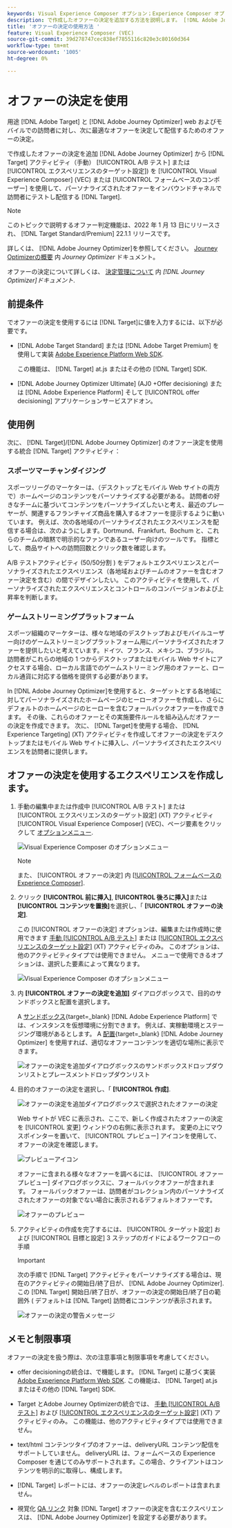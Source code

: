 ```yaml
---
keywords: Visual Experience Composer オプション；Experience Composer オプション；エクスペリエンスオプション；オファーの決定；offer decisioning;ajo;Journey Optimizer
description: で作成したオファーの決定を追加する方法を説明します。 [!DNL Adobe Journey Optimizer] を「 」アクティビティに追加します。
title: 'オファーの決定の使用方法 '
feature: Visual Experience Composer (VEC)
source-git-commit: 39d278747cec838ef7855116c820e3c80160d364
workflow-type: tm+mt
source-wordcount: '1005'
ht-degree: 0%

---
```


# オファーの決定を使用

用途 [!DNL Adobe Target] と [!DNL Adobe Journey Optimizer] web およびモバイルでの訪問者に対し、次に最適なオファーを決定して配信するためのオファーの決定。

で作成したオファーの決定を追加 [!DNL Adobe Journey Optimizer] から [!DNL Target] アクティビティ（手動） [!UICONTROL A/B テスト] または [!UICONTROL エクスペリエンスのターゲット設定]) を [!UICONTROL Visual Experience Composer] (VEC) または [!UICONTROL フォームベースのコンポーザー] を使用して、パーソナライズされたオファーをインバウンドチャネルで訪問者にテストし配信する [!DNL Target].

>[!NOTE]
>
>このトピックで説明するオファー判定機能は、2022 年 1 月 13 日にリリースされ、 [!DNL Target Standard/Premium] 22.1.1 リリースです。

詳しくは、 [!DNL Adobe Journey Optimizer]を参照してください。 [Journey Optimizerの概要](https://experienceleague-review.corp.adobe.com/docs/journey-optimizer/using/get-started/get-started.html) 内 *Journey Optimizer* ドキュメント。

オファーの決定について詳しくは、 [決定管理について](https://experienceleague.adobe.com/docs/journey-optimizer/using/offer-decisioniong/get-started/starting-offer-decisioning.html) 内 *[!DNL Journey Optimizer]ドキュメント*.

## 前提条件

でオファーの決定を使用するには [!DNL Target]に値を入力するには、以下が必要です。

* [!DNL Adobe Target Standard] または [!DNL Adobe Target Premium] を使用して実装 [Adobe Experience Platform Web SDK](/help/c-implementing-target/c-implementing-target-for-client-side-web/aep-web-sdk.md).

   この機能は、 [!DNL Target] at.js またはその他の [!DNL Target] SDK.

* [!DNL Adobe Journey Optimizer Ultimate] (AJ0 +Offer decisioning) または [!DNL Adobe Experience Platform] そして [!UICONTROL offer decisioning] アプリケーションサービスアドオン。

## 使用例

次に、 [!DNL Target]/[!DNL Adobe Journey Optimizer] のオファー決定を使用する統合 [!DNL Target] アクティビティ：

### スポーツマーチャンダイジング

スポーツリーグのマーケターは、（デスクトップとモバイル Web サイトの両方で）ホームページのコンテンツをパーソナライズする必要がある。 訪問者の好きなチームに基づいてコンテンツをパーソナライズしたいと考え、最近のプレーヤーが、関連するフランチャイズ商品を購入するオファーを提示するように動いています。 例えば、次の各地域のパーソナライズされたエクスペリエンスを配信する場合は、次のようにします。Dortmund、Frankfurt、Bochum と、これらのチームの暗黙で明示的なファンであるユーザー向けのツールです。 指標として、商品サイトへの訪問回数とクリック数を確認します。

A/B テストアクティビティ (50/50分割 ) をデフォルトエクスペリエンスとパーソナライズされたエクスペリエンス（各地域およびチームのオファーを含むオファー決定を含む）の間でデザインしたい。 このアクティビティを使用して、パーソナライズされたエクスペリエンスとコントロールのコンバージョンおよび上昇率を判断します。

### ゲームストリーミングプラットフォーム

スポーツ組織のマーケターは、様々な地域のデスクトップおよびモバイルユーザー向けのゲームストリーミングプラットフォーム用にパーソナライズされたオファーを提供したいと考えています。ドイツ、フランス、メキシコ、ブラジル。 訪問者がこれらの地域の 1 つからデスクトップまたはモバイル Web サイトにアクセスする場合、ローカル言語でのゲームストリーミング用のオファーと、ローカル通貨に対応する価格を提供する必要があります。

In [!DNL Adobe Journey Optimizer]を使用すると、ターゲットとする各地域に対してパーソナライズされたホームページのヒーローオファーを作成し、さらにデフォルトのホームページのヒーローを含むフォールバックオファーを作成できます。 その後、これらのオファーとその実施要件ルールを組み込んだオファーの決定を作成できます。 次に、 [!DNL Target]を使用する場合、 [!DNL Experience Targeting] (XT) アクティビティを作成してオファーの決定をデスクトップまたはモバイル Web サイトに挿入し、パーソナライズされたエクスペリエンスを訪問者に提供します。

## オファーの決定を使用するエクスペリエンスを作成します。

1. 手動の編集中または作成中 [!UICONTROL A/B テスト] または [!UICONTROL エクスペリエンスのターゲット設定] (XT) アクティビティ [!UICONTROL Visual Experience Composer] (VEC)、ページ要素をクリックして [オプションメニュー](/help/c-experiences/c-visual-experience-composer/viztarget-options.md).

   ![Visual Experience Composer のオプションメニュー](assets/options-menu1.png)

   >[!NOTE]
   >
   >また、 [!UICONTROL オファーの決定] 内 [[!UICONTROL フォームベースの Experience Composer]](/help/c-experiences/form-experience-composer.md).

1. クリック **[!UICONTROL 前に挿入]**, **[!UICONTROL 後ろに挿入]**&#x200B;または **[!UICONTROL コンテンツを置換]**&#x200B;を選択し、「 **[!UICONTROL オファーの決定]**.

   この [!UICONTROL オファーの決定] オプションは、編集または作成時に使用できます [手動 [!UICONTROL A/B テスト]](/help/c-activities/t-test-ab/test-ab.md#types) または [[!UICONTROL エクスペリエンスのターゲット設定]](/help/c-activities/t-experience-target/experience-target.md) (XT) アクティビティのみ。 このオプションは、他のアクティビティタイプでは使用できません。 メニューで使用できるオプションは、選択した要素によって異なります。

   ![Visual Experience Composer のオプションメニュー](assets/options-menu.png)

1. 内 **[!UICONTROL オファーの決定を追加]** ダイアログボックスで、目的のサンドボックスと配置を選択します。

   A [サンドボックス](https://experienceleague.adobe.com/docs/experience-platform/sandbox/ui/overview.html){target=_blank} [!DNL Adobe Experience Platform] では、インスタンスを仮想環境に分割できます。 例えば、実稼動環境とステージング環境があるとします。 A [配置](https://experienceleague.adobe.com/docs/journey-optimizer/using/offer-decisioniong/create-components/creating-placements.html){target=_blank} [!DNL Adobe Journey Optimizer] を使用すれば、適切なオファーコンテンツを適切な場所に表示できます。

   ![オファーの決定を追加ダイアログボックスのサンドボックスドロップダウンリストとプレースメントドロップダウンリスト](/help/c-integrating-target-with-mac/ajo/assets/sandbox-placement.png)

1. 目的のオファーの決定を選択し、「 **[!UICONTROL 作成]**.

   ![オファーの決定を追加ダイアログボックスで選択されたオファーの決定](assets/offer-decision.png)

   Web サイトが VEC に表示され、ここで、新しく作成されたオファーの決定を [!UICONTROL 変更] ウィンドウの右側に表示されます。 変更の上にマウスポインターを置いて、 [!UICONTROL プレビュー] アイコンを使用して、オファーの決定を確認します。

   ![プレビューアイコン](assets/preview-icon.png)

   オファーに含まれる様々なオファーを調べるには、 [!UICONTROL オファープレビュー] ダイアログボックスに、フォールバックオファーが含まれます。 フォールバックオファーは、訪問者がコレクション内のパーソナライズされたオファーの対象でない場合に表示されるデフォルトオファーです。

   ![オファーのプレビュー](assets/offer-preview.png)

1. アクティビティの作成を完了するには、 [!UICONTROL ターゲット設定] および [!UICONTROL 目標と設定] 3 ステップのガイドによるワークフローの手順

   >[!IMPORTANT]
   >
   >次の手順で [!DNL Target] アクティビティをパーソナライズする場合は、現在のアクティビティの開始日/終了日が、 [!DNL Adobe Journey Optimizer]. この [!DNL Target] 開始日/終了日が、オファーの決定の開始日/終了日の範囲外 ( デフォルトは [!DNL Target] 訪問者にコンテンツが表示されます。

   ![オファーの決定の警告メッセージ](/help/c-integrating-target-with-mac/ajo/assets/offer-decision-warning.png)

## メモと制限事項

オファーの決定を扱う際は、次の注意事項と制限事項を考慮してください。

* offer decisioningの統合は、で機能します。 [!DNL Target] に基づく実装 [Adobe Experience Platform Web SDK](/help/c-implementing-target/c-implementing-target-for-client-side-web/aep-web-sdk.md). この機能は、 [!DNL Target] at.js またはその他の [!DNL Target] SDK.

* Target とAdobe Journey Optimizerの統合では、 [手動 [!UICONTROL A/B テスト]](/help/c-activities/t-test-ab/test-ab.md#types) および [[!UICONTROL エクスペリエンスのターゲット設定]](/help/c-activities/t-experience-target/experience-target.md) (XT) アクティビティのみ。 この機能は、他のアクティビティタイプでは使用できません。

* text/html コンテンツタイプのオファーは、deliveryURL コンテンツ配信をサポートしていません。 deliveryURL は、フォームベースの Experience Composer を通じてのみサポートされます。この場合、クライアントはコンテンツを明示的に取得し、構成します。

* [!DNL Target] レポートには、オファーの決定レベルのレポートは含まれません。

* 視覚化 [QA リンク](/help/c-activities/c-activity-qa/activity-qa.md) 対象 [!DNL Target] オファーの決定を含むエクスペリエンスは、 [!DNL Adobe Journey Optimizer] を設定する必要があります。








